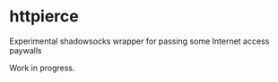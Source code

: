 # httpierce
Experimental shadowsocks wrapper for passing some Internet access paywalls

Work in progress.
